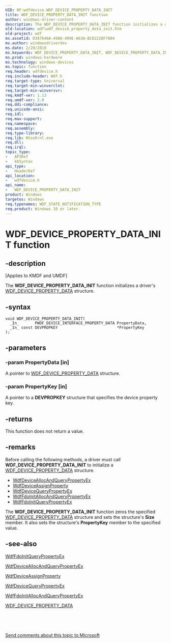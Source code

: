 ```yaml
---
UID: NF:wdfdevice.WDF_DEVICE_PROPERTY_DATA_INIT
title: WDF_DEVICE_PROPERTY_DATA_INIT function
author: windows-driver-content
description: The WDF_DEVICE_PROPERTY_DATA_INIT function initializes a driver's WDF_DEVICE_PROPERTY_DATA structure.
old-location: wdf\wdf_device_property_data_init.htm
old-project: wdf
ms.assetid: D3A7646A-49A8-499E-A63A-BCD222DF7804
ms.author: windowsdriverdev
ms.date: 2/20/2018
ms.keywords: WDF_DEVICE_PROPERTY_DATA_INIT, WDF_DEVICE_PROPERTY_DATA_INIT function, wdf.wdf_device_property_data_init, wdfdevice/WDF_DEVICE_PROPERTY_DATA_INIT
ms.prod: windows-hardware
ms.technology: windows-devices
ms.topic: function
req.header: wdfdevice.h
req.include-header: Wdf.h
req.target-type: Universal
req.target-min-winverclnt: 
req.target-min-winversvr: 
req.kmdf-ver: 1.13
req.umdf-ver: 2.0
req.ddi-compliance: 
req.unicode-ansi: 
req.idl: 
req.max-support: 
req.namespace: 
req.assembly: 
req.type-library: 
req.lib: NtosKrnl.exe
req.dll: 
req.irql: 
topic_type:
-	APIRef
-	kbSyntax
api_type:
-	HeaderDef
api_location:
-	wdfdevice.h
api_name:
-	WDF_DEVICE_PROPERTY_DATA_INIT
product: Windows
targetos: Windows
req.typenames: WDF_STATE_NOTIFICATION_TYPE
req.product: Windows 10 or later.
---
```


# WDF_DEVICE_PROPERTY_DATA_INIT function


## -description


<p class="CCE_Message">[Applies to KMDF and UMDF]

The <b>WDF_DEVICE_PROPERTY_DATA_INIT</b> function initializes a driver's <a href="..\wdfdevice\ns-wdfdevice-_wdf_device_property_data.md">WDF_DEVICE_PROPERTY_DATA</a> structure.


## -syntax


````
void WDF_DEVICE_PROPERTY_DATA_INIT(
  _In_       PWDF_DEVICE_INTERFACE_PROPERTY_DATA PropertyData,
  _In_ const DEVPROPKEY                          *PropertyKey
);
````


## -parameters




### -param PropertyData [in]

A pointer to <a href="..\wdfdevice\ns-wdfdevice-_wdf_device_property_data.md">WDF_DEVICE_PROPERTY_DATA</a> structure.


### -param PropertyKey [in]

A pointer to a <b>DEVPROPKEY</b> structure that specifies the device property key.


## -returns



This function does not return a value.




## -remarks



Before calling the following methods, a driver must call <b>WDF_DEVICE_PROPERTY_DATA_INIT</b> to initialize a <a href="..\wdfdevice\ns-wdfdevice-_wdf_device_property_data.md">WDF_DEVICE_PROPERTY_DATA</a> structure.

<ul>
<li>
<a href="..\wdfdevice\nf-wdfdevice-wdfdeviceallocandquerypropertyex.md">WdfDeviceAllocAndQueryPropertyEx</a>
</li>
<li>
<a href="..\wdfdevice\nf-wdfdevice-wdfdeviceassignproperty.md">WdfDeviceAssignProperty</a>
</li>
<li>
<a href="..\wdfdevice\nf-wdfdevice-wdfdevicequerypropertyex.md">WdfDeviceQueryPropertyEx</a>
</li>
<li>
<a href="..\wdffdo\nf-wdffdo-wdffdoinitallocandquerypropertyex.md">WdfFdoInitAllocAndQueryPropertyEx</a>
</li>
<li>
<a href="..\wdffdo\nf-wdffdo-wdffdoinitquerypropertyex.md">WdfFdoInitQueryPropertyEx</a>
</li>
</ul>
The <b>WDF_DEVICE_PROPERTY_DATA_INIT</b> function zeros the specified <a href="..\wdfdevice\ns-wdfdevice-_wdf_device_property_data.md">WDF_DEVICE_PROPERTY_DATA</a> structure and sets the structure's <b>Size</b> member. It also sets the structure's <b>PropertyKey</b> member to the specified value.




## -see-also

<a href="..\wdffdo\nf-wdffdo-wdffdoinitquerypropertyex.md">WdfFdoInitQueryPropertyEx</a>



<a href="..\wdfdevice\nf-wdfdevice-wdfdeviceallocandquerypropertyex.md">WdfDeviceAllocAndQueryPropertyEx</a>



<a href="..\wdfdevice\nf-wdfdevice-wdfdeviceassignproperty.md">WdfDeviceAssignProperty</a>



<a href="..\wdfdevice\nf-wdfdevice-wdfdevicequerypropertyex.md">WdfDeviceQueryPropertyEx</a>



<a href="..\wdffdo\nf-wdffdo-wdffdoinitallocandquerypropertyex.md">WdfFdoInitAllocAndQueryPropertyEx</a>



<a href="..\wdfdevice\ns-wdfdevice-_wdf_device_property_data.md">WDF_DEVICE_PROPERTY_DATA</a>



 

 

<a href="mailto:wsddocfb@microsoft.com?subject=Documentation%20feedback [wdf\wdf]:%20WDF_DEVICE_PROPERTY_DATA_INIT function%20 RELEASE:%20(2/20/2018)&amp;body=%0A%0APRIVACY STATEMENT%0A%0AWe use your feedback to improve the documentation. We don't use your email address for any other purpose, and we'll remove your email address from our system after the issue that you're reporting is fixed. While we're working to fix this issue, we might send you an email message to ask for more info. Later, we might also send you an email message to let you know that we've addressed your feedback.%0A%0AFor more info about Microsoft's privacy policy, see http://privacy.microsoft.com/en-us/default.aspx." title="Send comments about this topic to Microsoft">Send comments about this topic to Microsoft</a>

